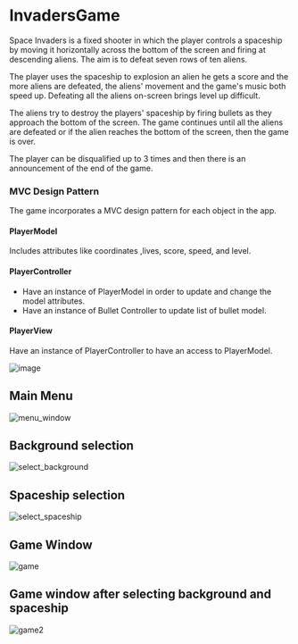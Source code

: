 # InvadersGame

Space Invaders is a fixed shooter in which the player controls a spaceship by moving it horizontally across the bottom of the screen and firing at descending aliens. 
The aim is to defeat seven rows of ten aliens.

The player uses the spaceship to explosion an alien he gets a score and the more aliens are defeated, the aliens' movement and the game's music both speed up. 
Defeating all the aliens on-screen brings level up difficult.

The aliens try to destroy the players' spaceship by firing bullets as they approach the bottom of the screen. 
The game continues until all the aliens are defeated or if the alien reaches the bottom of the screen, then the game is over.

The player can be disqualified up to 3 times and then there is an announcement of the end of the game.


### MVC Design Pattern
The game incorporates a MVC design pattern for each object in the app.

#### PlayerModel
Includes attributes like coordinates ,lives, score, speed, and level.

#### PlayerController 
* Have an instance of PlayerModel in order to update and change  the model attributes. 
* Have an instance of Bullet Controller to update list of bullet model.

#### PlayerView
Have an instance of PlayerController to have an access to PlayerModel.


![image](https://user-images.githubusercontent.com/48810056/105578285-ada26000-5d87-11eb-95ce-97b07f372604.png)





## Main Menu

![menu_window](https://user-images.githubusercontent.com/48810056/105577978-aa0dd980-5d85-11eb-9786-c314b83c8df3.JPG)





## Background selection

![select_background](https://user-images.githubusercontent.com/48810056/105577941-64511100-5d85-11eb-864d-95487bb2bc4f.JPG)





## Spaceship selection

![select_spaceship](https://user-images.githubusercontent.com/48810056/105578007-e3dee000-5d85-11eb-9ceb-f1a5cad8abd4.JPG)





## Game Window

![game](https://user-images.githubusercontent.com/48810056/105578016-f22cfc00-5d85-11eb-9bcb-100840cdf981.JPG)





## Game window after selecting background and spaceship

![game2](https://user-images.githubusercontent.com/48810056/105578014-f1946580-5d85-11eb-97b3-20cb6935095e.JPG)

